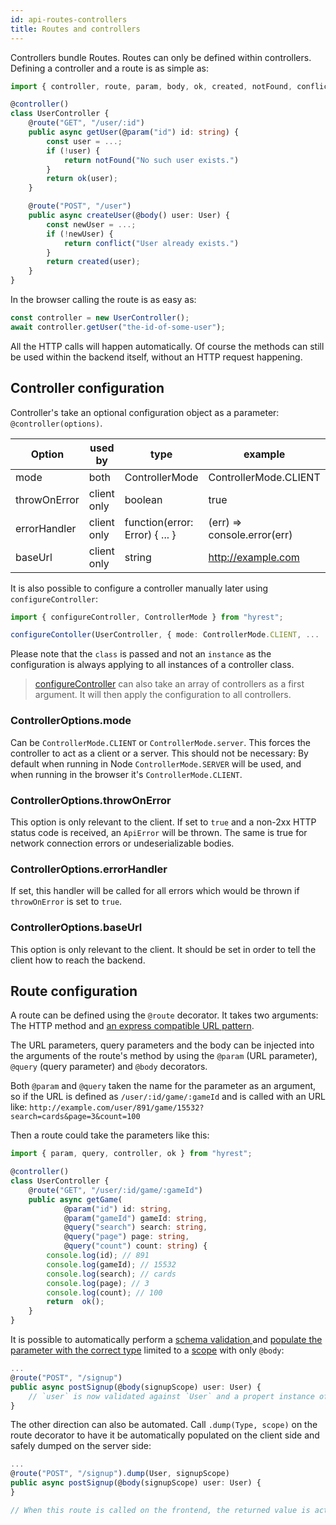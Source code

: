 ```yaml
---
id: api-routes-controllers
title: Routes and controllers
---
```


Controllers bundle Routes. Routes can only be defined within controllers.
Defining a controller and a route is as simple as:

```typescript
import { controller, route, param, body, ok, created, notFound, conflict } from "hyrest";

@controller()
class UserController {
    @route("GET", "/user/:id")
    public async getUser(@param("id") id: string) {
        const user = ...;
        if (!user) {
            return notFound("No such user exists.")
        }
        return ok(user);
    }

    @route("POST", "/user")
    public async createUser(@body() user: User) {
        const newUser = ...;
        if (!newUser) {
            return conflict("User already exists.")
        }
        return created(user);
    }
}
```

In the browser calling the route is as easy as:

```typescript
const controller = new UserController();
await controller.getUser("the-id-of-some-user");
```

All the HTTP calls will happen automatically.
Of course the methods can still be used within the backend itself, without an HTTP
request happening.

## Controller configuration

Controller's take an optional configuration object as a parameter: `@controller(options)`.

| Option       | used by     | type                            | example                     | default    |
|--------------|-------------|---------------------------------|-----------------------------|------------|
| mode         | both        | ControllerMode                  | ControllerMode.CLIENT       | Autodetect |
| throwOnError | client only | boolean                         | true                        | true       |
| errorHandler | client only | function(error: Error) { ... }  | (err) => console.error(err) | undefined  |
| baseUrl      | client only | string                          | http://example.com          | undefined  |

It is also possible to configure a controller manually later using `configureController`:

```typescript
import { configureController, ControllerMode } from "hyrest";

configureContoller(UserController, { mode: ControllerMode.CLIENT, ...  });
```

Please note that the `class` is passed and not an `instance` as the configuration is always
applying to all instances of a controller class.

> [configureController](https://prior99.gitlab.io/hyrest/api/hyrest/globals.html#configurecontroller) can also take an array of controllers as a first argument. It will then apply the configuration to all controllers.


### ControllerOptions.mode

Can be `ControllerMode.CLIENT` or `ControllerMode.server`. This forces the controller to act as a
client or a server. This should not be necessary: By default when running in Node
`ControllerMode.SERVER` will be used, and when running in the browser it's `ControllerMode.CLIENT`.

### ControllerOptions.throwOnError

This option is only relevant to the client. If set to `true` and a non-2xx HTTP status code is
received, an `ApiError` will be thrown. The same is true for network connection errors or
undeserializable bodies.

### ControllerOptions.errorHandler

If set, this handler will be called for all errors which would be thrown if `throwOnError` is set to
`true`.

### ControllerOptions.baseUrl

This option is only relevant to the client. It should be set in order to tell the client how to
reach the backend.

## Route configuration

A route can be defined using the `@route` decorator. It takes two arguments: The HTTP method and
[an express compatible URL pattern](https://www.npmjs.com/package/path-to-regexp).

The URL parameters, query parameters and the body can be injected into the arguments of the 
route's method by using the `@param` (URL parameter), `@query` (query parameter) and `@body`
decorators.

Both `@param` and `@query` taken the name for the parameter as an argument, so if the URL is
defined as `/user/:id/game/:gameId` and is called with an URL like:
`http://example.com/user/891/game/15532?search=cards&page=3&count=100`

Then a route could take the parameters like this:

```typescript
import { param, query, controller, ok } from "hyrest";

@controller()
class UserController {
    @route("GET", "/user/:id/game/:gameId")
    public async getGame(
            @param("id") id: string,
            @param("gameId") gameId: string,
            @query("search") search: string,
            @query("page") page: string,
            @query("count") count: string) {
        console.log(id); // 891
        console.log(gameId); // 15532
        console.log(search); // cards
        console.log(page); // 3
        console.log(count); // 100
        return  ok();
    }
}
```

It is possible to automatically perform a [schema validation ](#schema-validation) and [populate
the parameter with the correct type](#populating) limited to a [scope](#scopes) with only `@body`:

```typescript
...
@route("POST", "/signup")
public async postSignup(@body(signupScope) user: User) {
    // `user` is now validated against `User` and a propert instance of `User`.
}
```

The other direction can also be automated. Call `.dump(Type, scope)` on the route decorator to have
it be automatically populated on the client side and safely dumped on the server side:

```typescript
...
@route("POST", "/signup").dump(User, signupScope)
public async postSignup(@body(signupScope) user: User) {
}

// When this route is called on the frontend, the returned value is actually a `User`.
```
